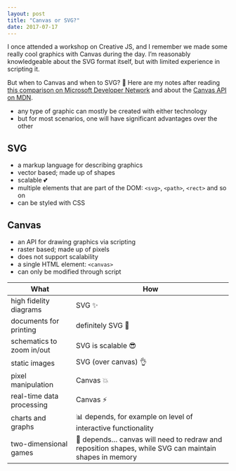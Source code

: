 ```yaml
---
layout: post
title: "Canvas or SVG?"
date: 2017-07-17
---
```


I once attended a workshop on Creative JS, and I remember we made some really cool graphics with Canvas during the day. I’m reasonably knowledgeable about the SVG format itself, but with limited experience in scripting it.

But when to Canvas and when to SVG? 🤔 Here are my notes after reading
[this comparison on Microsoft Developer Network](https://msdn.microsoft.com/en-us/library/gg193983) and about the [Canvas API on MDN](https://developer.mozilla.org/en-US/docs/Web/API/Canvas_API).

- any type of graphic can mostly be created with either technology
- but for most scenarios, one will have significant advantages over the other

## SVG

- a markup language for describing graphics
- vector based; made up of shapes
- scalable 💕
- multiple elements that are part of the DOM: `<svg>`, `<path>`, `<rect>` and so on
- can be styled with CSS

## Canvas

- an API for drawing graphics via scripting
- raster based; made up of pixels
- does not support scalability
- a single HTML element: `<canvas>`
- can only be modified through script

| What                      | How                                                                                                   |
| ------------------------- | ----------------------------------------------------------------------------------------------------- |
| high fidelity diagrams    | SVG ✨                                                                                                |
| documents for printing    | definitely SVG 💪                                                                                     |
| schematics to zoom in/out | SVG is scalable 😎                                                                                    |
| static images             | SVG (over canvas) 👌                                                                                  |
| pixel manipulation        | Canvas 💥                                                                                             |
| real-time data processing | Canvas ⚡️                                                                                            |
| charts and graphs         | 📊 depends, for example on level of interactive functionality                                         |
| two-dimensional games     | 👾 depends… canvas will need to redraw and reposition shapes, while SVG can maintain shapes in memory |
